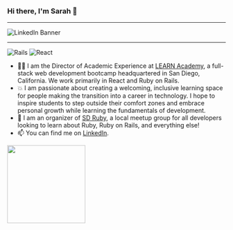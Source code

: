 ### Hi there, I'm Sarah 👋

---

![LinkedIn Banner](https://github.com/sjproctor/sjproctor/assets/42073869/9d7d2d55-be0a-48e5-a1db-56ba2caabdb5)

---
![Rails](https://img.shields.io/badge/rails-%23CC0000.svg?style=for-the-badge&logo=ruby-on-rails&logoColor=white) 
![React](https://img.shields.io/badge/react-%2320232a.svg?style=for-the-badge&logo=react&logoColor=%2361DAFB)

- 👩‍💻 I am the Director of Academic Experience at [LEARN Academy](https://learnacademy.org/), a full-stack web development bootcamp headquartered in San Diego, California. We work primarily in React and Ruby on Rails.  
- 💥 I am passionate about creating a welcoming, inclusive learning space for people making the transition into a career in technology. I hope to inspire students to step outside their comfort zones and embrace personal growth while learning the fundamentals of development.  
- 👥 I am an organizer of [SD Ruby](https://www.meetup.com/sdruby/), a local meetup group for all developers looking to learn about Ruby, Ruby on Rails, and everything else!  
- 📫 You can find me on [LinkedIn](https://www.linkedin.com/in/sarah-proctor-sd/).

<img height="180em" src="https://github-readme-stats.vercel.app/api?username=sjproctor&show_icons=true&hide_border=true&&count_private=true&include_all_commits=true" />
